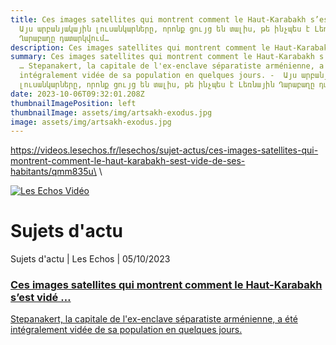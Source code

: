 ```yaml
---
title: Ces images satellites qui montrent comment le Haut-Karabakh s’est vidé …
  Այս արբանյակային լուսանկարները, որոնք ցույց են տալիս, թե ինչպես է Լեռնային
  Ղարաբաղը դատարկվում…
description: Ces images satellites qui montrent comment le Haut-Karabakh s’est vidé …
summary: Ces images satellites qui montrent comment le Haut-Karabakh s’est vidé
  … Stepanakert, la capitale de l'ex-enclave séparatiste arménienne, a été
  intégralement vidée de sa population en quelques jours. -  Այս արբանյակային
  լուսանկարները, որոնք ցույց են տալիս, թե ինչպես է Լեռնային Ղարաբաղը դատարկվում…
date: 2023-10-06T09:32:01.208Z
thumbnailImagePosition: left
thumbnailImage: assets/img/artsakh-exodus.jpg
image: assets/img/artsakh-exodus.jpg
---
```

https://videos.lesechos.fr/lesechos/sujet-actus/ces-images-satellites-qui-montrent-comment-le-haut-karabakh-sest-vide-de-ses-habitants/qmm835u\
\

[![Les Echos Vidéo](https://videos.lesechos.fr/img/logo-ekko.png)](http://www.lesechos.fr/)

# Sujets d'actu

Sujets d'actu | Les Echos | 05/10/2023

### [Ces images satellites qui montrent comment le Haut-Karabakh s’est vidé …](https://videos.lesechos.fr/lesechos/sujet-actus/ces-images-satellites-qui-montrent-comment-le-haut-karabakh-sest-vide-de-ses-habitants/qmm835u)

[Stepanakert, la capitale de l'ex-enclave séparatiste arménienne, a été intégralement vidée de sa population en quelques jours.](https://videos.lesechos.fr/lesechos/sujet-actus/ces-images-satellites-qui-montrent-comment-le-haut-karabakh-sest-vide-de-ses-habitants/qmm835u)

<!--EndFragment-->